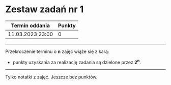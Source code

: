 # Zestaw zadań nr 1

| Termin oddania | Punkty     |
|----------------|:-----------|
|    11.03.2023 23:00 |   0     |

--- 
Przekroczenie terminu o **n** zajęć wiąże się z karą:
- punkty uzyskania za realizację zadania są dzielone przez **2<sup>n</sup>**.

--- 

Tylko notatki z zajęć. Jeszcze bez punktów.

